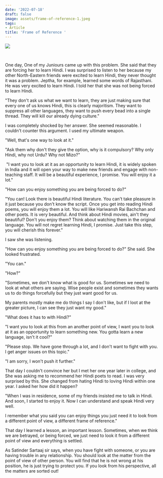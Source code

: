 ```yaml
---
date: '2022-07-18'
draft: false
image: assets/frame-of-reference-1.jpeg
tags:
- Article
title: 'Frame of Reference '
---
```

[![](https://blogger.googleusercontent.com/img/b/R29vZ2xl/AVvXsEicYszgI4Joa37rU-P_-DsKWTWfUw8lQ3FYpE9gUmuvSgvJkkrXgPR4PBHM3SAybLeDV13BfjynqXbEPeWgMACtlvciO8IgB2-ps0iNd1WN88GwxlXre-VoU1KyDA8LjTN7hFGVQIkpviPtlJwgUtBHfxN1VEFjsXP5uqB9TLYlR0EWm5_NBNeHYeq1JQ/s320/10-6-6k.jpg)](https://blogger.googleusercontent.com/img/b/R29vZ2xl/AVvXsEicYszgI4Joa37rU-P_-DsKWTWfUw8lQ3FYpE9gUmuvSgvJkkrXgPR4PBHM3SAybLeDV13BfjynqXbEPeWgMACtlvciO8IgB2-ps0iNd1WN88GwxlXre-VoU1KyDA8LjTN7hFGVQIkpviPtlJwgUtBHfxN1VEFjsXP5uqB9TLYlR0EWm5_NBNeHYeq1JQ/s6016/10-6-6k.jpg)

  
 

One day, One of my Juniours came up with this problem. She said that they are forcing her to learn Hindi. I was surprised to listen to her because my other North-Eastern friends were excited to learn Hindi, they never thought it was a problem. Jeptha, for example, learned some words of Rajasthani. He was very excited to learn Hindi. I told her that she was not being forced to learn Hindi. 

"They don't ask us what we want to learn, they are just making sure that every one of us knows Hindi, this is clearly majoritism. They want to suppress all other languages, they want to push every bead into a single thread. They will kill our already dying culture."

I was completely shocked by her answer. She seemed reasonable. I couldn't counter this argument. I used my ultimate weapon. 

"Well, that's one way to look at it."

"Ask them why don't they give the option, why is it compulsory? Why only Hindi, why not Urdu? Why not Mizo?"

 "I want you to look at it as an opportunity to learn Hindi, it is widely spoken in India and it will open your way to make new friends and engage with non-teaching staff. It will be a beautiful experience, I promise. You will enjoy it a lot."

"How can you enjoy something you are being forced to do?"

"You can! Look there is beautiful Hindi literature. You can't take pleasure in it just because you don't know the script. Once you get into reading Hindi poems, you will enjoy them a lot. You will like Hariwansh Rai Bachchan and other poets. It is very beautiful. And think about Hindi movies, ain't they beautiful? Don't you enjoy them? Think about watching them in the original language. You will not regret learning Hindi, I promise. Just take this step, you will cherish this forever."

I saw she was listening. 

"How can you enjoy something you are being forced to do?" She said. She looked frustrated.

"You can."

"How?"

"Sometimes, we don't know what is good for us. Sometimes we need to look at what others are saying. Wise people exist and sometimes they wants us to do things forcefully but they just want good for us.

My parents mostly make me do things I say I don't like, but if I loot at the greater picture, I can see they just want my good."

"What does it has to with Hindi?"

"I want you to look at this from an another point of view, I want you to look at it as an opportunity to learn something new. You gotta learn a new language, isn't it cool?" 

"Please stop. We have gone through a lot, and I don't want to fight with you. I get anger issues on this topic."

"I am sorry, I won't push it further."

That day I couldn't convince her but I met her one year later in college, and She was asking me to recommend her Hindi poets to read. I was very surprised by this. She changed from hating Hindi to loving Hindi within one year. I asked her how did it happen?

"When I was in residence, some of my friends insisted me to talk in Hindi. And soon, I started to enjoy it. Now I can understand and speak Hindi very well.

I remember what you said you can enjoy things you just need it to look from a different point of view, a different frame of reference." 

That day I learned a lesson, an important lesson. Sometimes, when we think we are betrayed, or being forced, we just need to look it from a different point of view and everything is settled. 

As Satinder Sartaaj sir says, when you have fight with someone, or you are having trouble in any relationship. You should look at the matter from the point of view of other person. You will find that he is not wrong at his position, he is just trying to protect you. If you look from his perspective, all the matters are sorted out!